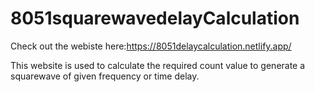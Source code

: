 # 8051squarewavedelayCalculation
Check out the webiste here:https://8051delaycalculation.netlify.app/

This website is used to calculate the required count value to generate a squarewave of given frequency or time delay.
